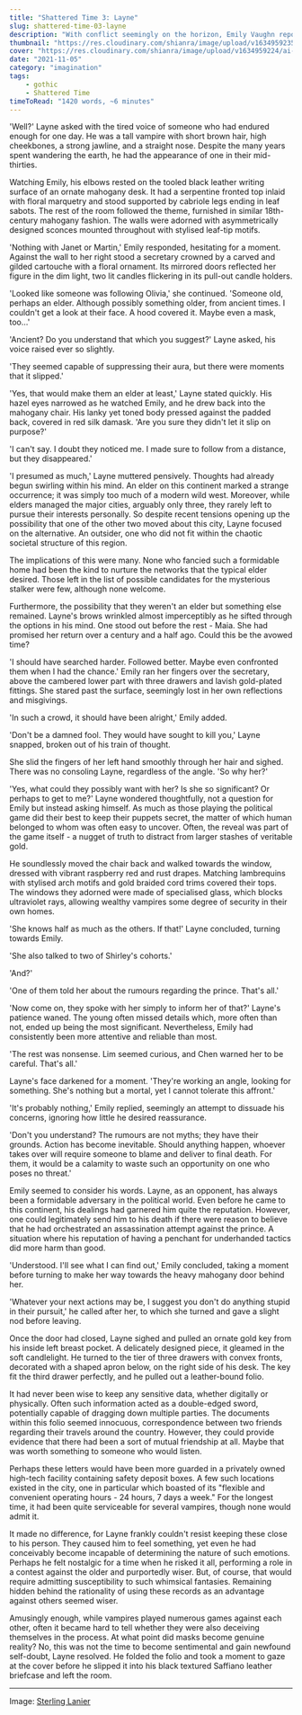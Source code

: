 ```yaml
---
title: "Shattered Time 3: Layne"
slug: shattered-time-03-layne
description: "With conflict seemingly on the horizon, Emily Vaughn reports to Layne Gerhardt. The likelihood of a powerful newcomer to the scene has Layne running through the possibilities. But, could the brewing trouble be as terrible as it seems? Or merely the paranoia of one who has played the game for too long?"
thumbnail: "https://res.cloudinary.com/shianra/image/upload/v1634959235/ai-dreams/covers/thumbnails/sterlinglanier-lanier-My542lqxpls-unsplash_ycgavo.jpg"
cover: "https://res.cloudinary.com/shianra/image/upload/v1634959224/ai-dreams/covers/sterlinglanier-lanier-My542lqxpls-unsplash-min_a9bfnl.jpg"
date: "2021-11-05"
category: "imagination"
tags:
    - gothic
    - Shattered Time
timeToRead: "1420 words, ~6 minutes"
---
```


'Well?' Layne asked with the tired voice of someone who had endured enough for one day. He was a tall vampire with short brown hair, high cheekbones, a strong jawline, and a straight nose. Despite the many years spent wandering the earth, he had the appearance of one in their mid-thirties.

Watching Emily, his elbows rested on the tooled black leather writing surface of an ornate mahogany desk. It had a serpentine fronted top inlaid with floral marquetry and stood supported by cabriole legs ending in leaf sabots. The rest of the room followed the theme, furnished in similar 18th-century mahogany fashion. The walls were adorned with asymmetrically designed sconces mounted throughout with stylised leaf-tip motifs.

'Nothing with Janet or Martin,' Emily responded, hesitating for a moment. Against the wall to her right stood a secretary crowned by a carved and gilded cartouche with a floral ornament. Its mirrored doors reflected her figure in the dim light, two lit candles flickering in its pull-out candle holders.

'Looked like someone was following Olivia,' she continued. 'Someone old, perhaps an elder. Although possibly something older, from ancient times. I couldn't get a look at their face. A hood covered it. Maybe even a mask, too...'

'Ancient? Do you understand that which you suggest?' Layne asked, his voice raised ever so slightly.

'They seemed capable of suppressing their aura, but there were moments that it slipped.'

'Yes, that would make them an elder at least,' Layne stated quickly. His hazel eyes narrowed as he watched Emily, and he drew back into the mahogany chair. His lanky yet toned body pressed against the padded back, covered in red silk damask. 'Are you sure they didn't let it slip on purpose?'

'I can't say. I doubt they noticed me. I made sure to follow from a distance, but they disappeared.'

'I presumed as much,' Layne muttered pensively. Thoughts had already begun swirling within his mind. An elder on this continent marked a strange occurrence; it was simply too much of a modern wild west. Moreover, while elders managed the major cities, arguably only three, they rarely left to pursue their interests personally. So despite recent tensions opening up the possibility that one of the other two moved about this city, Layne focused on the alternative. An outsider, one who did not fit within the chaotic societal structure of this region.

The implications of this were many. None who fancied such a formidable home had been the kind to nurture the networks that the typical elder desired. Those left in the list of possible candidates for the mysterious stalker were few, although none welcome.

Furthermore, the possibility that they weren't an elder but something else remained. Layne's brows wrinkled almost imperceptibly as he sifted through the options in his mind. One stood out before the rest - Maia. She had promised her return over a century and a half ago. Could this be the avowed time?

'I should have searched harder. Followed better. Maybe even confronted them when I had the chance.' Emily ran her fingers over the secretary, above the cambered lower part with three drawers and lavish gold-plated fittings. She stared past the surface, seemingly lost in her own reflections and misgivings.

'In such a crowd, it should have been alright,' Emily added.

'Don't be a damned fool. They would have sought to kill you,' Layne snapped, broken out of his train of thought.

She slid the fingers of her left hand smoothly through her hair and sighed.  There was no consoling Layne, regardless of the angle. 'So why her?'

'Yes, what could they possibly want with her? Is she so significant? Or perhaps to get to me?' Layne wondered thoughtfully, not a question for Emily but instead asking himself. As much as those playing the political game did their best to keep their puppets secret, the matter of which human belonged to whom was often easy to uncover. Often, the reveal was part of the game itself - a nugget of truth to distract from larger stashes of veritable gold.

He soundlessly moved the chair back and walked towards the window, dressed with vibrant raspberry red and rust drapes. Matching lambrequins with stylised arch motifs and gold braided cord trims covered their tops. The windows they adorned were made of specialised glass, which blocks ultraviolet rays, allowing wealthy vampires some degree of security in their own homes.

'She knows half as much as the others. If that!' Layne concluded, turning towards Emily.

'She also talked to two of Shirley's cohorts.'

'And?'

'One of them told her about the rumours regarding the prince. That's all.'

'Now come on, they spoke with her simply to inform her of that?' Layne's patience waned. The young often missed details which, more often than not, ended up being the most significant. Nevertheless, Emily had consistently been more attentive and reliable than most.

'The rest was nonsense. Lim seemed curious, and Chen warned her to be careful. That's all.'

Layne's face darkened for a moment. 'They're working an angle, looking for something. She's nothing but a mortal, yet I cannot tolerate this affront.'

'It's probably nothing,' Emily replied, seemingly an attempt to dissuade his concerns, ignoring how little he desired reassurance.

'Don't you understand? The rumours are not myths; they have their grounds. Action has become inevitable. Should anything happen, whoever takes over will require someone to blame and deliver to final death. For them, it would be a calamity to waste such an opportunity on one who poses no threat.'

Emily seemed to consider his words. Layne, as an opponent, has always been a formidable adversary in the political world. Even before he came to this continent, his dealings had garnered him quite the reputation. However, one could legitimately send him to his death if there were reason to believe that he had orchestrated an assassination attempt against the prince. A situation where his reputation of having a penchant for underhanded tactics did more harm than good.

'Understood. I'll see what I can find out,' Emily concluded, taking a moment before turning to make her way towards the heavy mahogany door behind her.

'Whatever your next actions may be, I suggest you don't do anything stupid in their pursuit,' he called after her, to which she turned and gave a slight nod before leaving.

Once the door had closed, Layne sighed and pulled an ornate gold key from his inside left breast pocket. A delicately designed piece, it gleamed in the soft candlelight. He turned to the tier of three drawers with convex fronts, decorated with a shaped apron below, on the right side of his desk. The key fit the third drawer perfectly, and he pulled out a leather-bound folio.

It had never been wise to keep any sensitive data, whether digitally or physically. Often such information acted as a double-edged sword, potentially capable of dragging down multiple parties. The documents within this folio seemed innocuous, correspondence between two friends regarding their travels around the country. However, they could provide evidence that there had been a sort of mutual friendship at all. Maybe that was worth something to someone who would listen.

Perhaps these letters would have been more guarded in a privately owned high-tech facility containing safety deposit boxes. A few such locations existed in the city, one in particular which boasted of its "flexible and convenient operating hours - 24 hours, 7 days a week." For the longest time, it had been quite serviceable for several vampires, though none would admit it.

It made no difference, for Layne frankly couldn't resist keeping these close to his person. They caused him to feel something, yet even he had conceivably become incapable of determining the nature of such emotions. Perhaps he felt nostalgic for a time when he risked it all, performing a role in a contest against the older and purportedly wiser. But, of course, that would require admitting susceptibility to such whimsical fantasies. Remaining hidden behind the rationality of using these records as an advantage against others seemed wiser.

Amusingly enough, while vampires played numerous games against each other, often it became hard to tell whether they were also deceiving themselves in the process. At what point did masks become genuine reality? No, this was not the time to become sentimental and gain newfound self-doubt, Layne resolved. He folded the folio and took a moment to gaze at the cover before he slipped it into his black textured Saffiano leather briefcase and left the room.

---

Image: <a href="https://unsplash.com/photos/My542lqxpls" rel="noopener" target="_blank">Sterling Lanier</a>